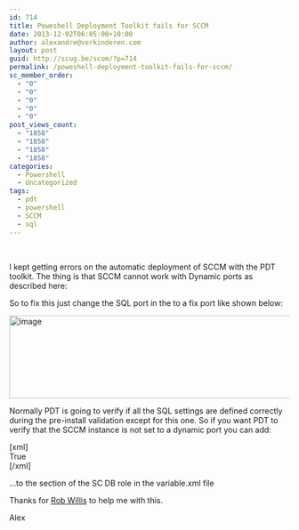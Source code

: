 ```yaml
---
id: 714
title: Poweshell Deployment Toolkit fails for SCCM
date: 2013-12-02T06:05:00+10:00
author: alexandre@verkinderen.com
layout: post
guid: http://scug.be/scom/?p=714
permalink: /poweshell-deployment-toolkit-fails-for-sccm/
sc_member_order:
  - "0"
  - "0"
  - "0"
  - "0"
  - "0"
post_views_count:
  - "1858"
  - "1858"
  - "1858"
  - "1858"
categories:
  - Powershell
  - Uncategorized
tags:
  - pdt
  - powershell
  - SCCM
  - sql
---
```

&nbsp;

I kept getting errors on the automatic deployment of SCCM with the PDT toolkit. The thing is that SCCM cannot work with Dynamic ports as described here:

So to fix this just change the SQL port in the to a fix port like shown below:

[<img style="padding-top: 0px; padding-left: 0px; margin: 0px; padding-right: 0px; border-width: 0px;" title="image" alt="image" src="https://mscloudstorage.blob.core.windows.net/mscloudstorage//2013/11/image_thumb1.png" width="644" height="149" border="0" />](https://mscloudstorage.blob.core.windows.net/mscloudstorage//2013/11/image11.png)

Normally PDT is going to verify if all the SQL settings are defined correctly during the pre-install validation except for this one. So if you want PDT to verify that the SCCM instance is not set to a dynamic port you can add:

[xml]<SQL>  
<Port>True</Port>  
</SQL>[/xml]

…to the <Validation> section of the SC DB role in the variable.xml file

Thanks for <a href="http://blogs.technet.com/b/privatecloud/" target="_blank">Rob Willis</a> to help me with this.

Alex